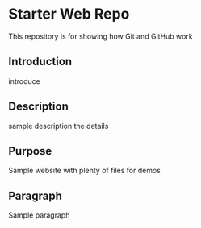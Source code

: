 # Starter Web Repo

This repository is for showing how Git and GitHub work

## Introduction

introduce

## Description

sample description the details

## Purpose

Sample website with plenty of files for demos

## Paragraph

Sample paragraph